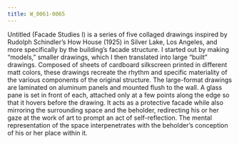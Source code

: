 ```yaml
---
title: W_0061-0065
---
```

Untitled (Facade Studies I) is a series of five collaged drawings inspired by Rudolph Schindler’s How House (1925) in Silver Lake, Los Angeles, and more specifically by the building’s facade structure. I started out by making “models,” smaller drawings, which I then translated into large “built” drawings. Composed of sheets of cardboard silkscreen printed in different matt colors, these drawings recreate the rhythm and specific materiality of the various components of the original structure. The large-format drawings are laminated on aluminum panels and mounted flush to the wall. A glass pane is set in front of each, attached only at a few points along the edge so that it hovers before the drawing. It acts as a protective facade while also mirroring the surrounding space and the beholder, redirecting his or her gaze at the work of art to prompt an act of self-reflection. The mental representation of the space interpenetrates with the beholder’s conception of his or her place within it.